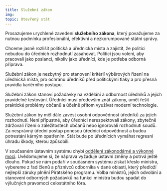 ```yaml
---
title: Služební zákon
img: 
topic: Otevřený stát
---
```


Prosazujeme urychlené zavedení **služebního zákona**, který považujeme za nutnou podmínku profesionální, efektivní a nezkorumpované státní správy.

Chceme jasně rozlišit politická a úřednická místa a zajistit, že politici nebudou do úředních rozhodnutí zasahovat. Politici jsou voleni, aby pracovali jako poslanci, nikoliv jako úředníci, kde je potřeba odborná příprava.

Služební zákon je nezbytný pro stanovení kritérií výběrových řízení na úřednická místa, pro ochranu úředníků před politickými tlaky a pro přesná pravidla kariérního postupu.

Služební zákon stanoví požadavky na vzdělání a odbornost úředníků a jejich pravidelné testování. Úředníci musí především znát zákony, umět řešit praktické problémy občanů a účelně přitom využívat moderní technologie.

Služební zákon by měl dále zavést osobní odpovědnost úředníků za jejich rozhodnutí. Není přípustné, aby úředníci nerespektovali zákony, zbytečně zdržovali řízení o záležitostech občanů nebo ignorovali rozhodnutí soudů. Za nesprávný úřední postup ponesou úředníci odpovědnost a budou potrestáni kárným opatřením. Stát bude po úřednících vymáhat regresní úhradu škody, kterou způsobili.

V současném ústavním systému chybí [oddělení zákonodárné a výkonné moci][delba-moci]. Uvědomujeme si, že náprava vyžaduje ústavní změny a potrvá ještě dlouho. Pokud se nám podaří v současném systému získat křeslo ministra, vybereme z řad členů a příznivců odborníka v dané oblasti, který předloží nejlepší záruky plnění Pirátského programu. Volba ministrů, jejich odvolání a stanovení odborných požadavků na funkci ministra budou spadat do výlučných pravomocí celostátního fóra.

[delba-moci]:(https://www.pirati.cz/program/delba_moci)
